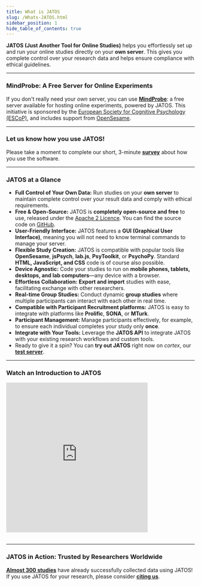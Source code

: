 ```yaml
---
title: What is JATOS
slug: /Whats-JATOS.html
sidebar_position: 1
hide_table_of_contents: true
---
```


**JATOS (Just Another Tool for Online Studies)** helps you effortlessly set up and run your online studies directly on your **own server**. This gives you complete control over your research data and helps ensure compliance with ethical guidelines.

-----

### MindProbe: A Free Server for Online Experiments

If you don't really need your *own* server, you can use **[MindProbe](https://mindprobe.eu/)**: a free server available for hosting online experiments, powered by JATOS. This initiative is sponsored by the [European Society for Cognitive Psychology (ESCoP)](https://www.escop.eu/), and includes support from [OpenSesame](https://osdoc.cogsci.nl/).

-----

### Let us know how you use JATOS!

Please take a moment to complete our short, 3-minute **[survey](https://forms.gle/Jtjw4LxpyWVFEtG17)** about how you use the software. 

-----

### JATOS at a Glance

  * **Full Control of Your Own Data:** Run studies on your **own server** to maintain complete control over your result data and comply with ethical requirements.
  * **Free & Open-Source:** JATOS is **completely open-source and free** to use, released under the [Apache 2 Licence](http://www.apache.org/licenses/LICENSE-2.0.html). You can find the source code on [GitHub](https://github.com/JATOS/JATOS).
  * **User-Friendly Interface:** JATOS features a **GUI (Graphical User Interface)**, meaning you will not need to know terminal commands to manage your server.
  * **Flexible Study Creation:** JATOS is compatible with popular tools like **OpenSesame**, **jsPsych**, **lab.js**, **PsyToolkit**, or **PsychoPy**. Standard **HTML, JavaScript, and CSS** code is of course also possible.
  * **Device Agnostic:** Code your studies to run on **mobile phones, tablets, desktops, and lab computers**—any device with a browser.
  * **Effortless Collaboration:** **Export and import** studies with ease, facilitating exchange with other researchers.
  * **Real-time Group Studies:** Conduct dynamic **group studies** where multiple participants can interact with each other in real time.
  * **Compatible with Participant Recruitment platforms:** JATOS is easy to integrate with platforms like **Prolific**, **SONA**, or **MTurk**.
  * **Participant Management:** Manage participants effectively, for example, to ensure each individual completes your study only **once**.
  * **Integrate with Your Tools:** Leverage the **JATOS API** to integrate JATOS with your existing research workflows and custom tools.
  * Ready to give it a spin? You can **try out JATOS** right now on *cortex*, our **[test server](JATOS-Tryout-Server.html)**.

-----

### Watch an Introduction to JATOS

<iframe width="75%" height="400" src="https://www.youtube.com/embed/J1ELazppklQ" frameBorder="0" allow="accelerometer; autoplay; clipboard-write; encrypted-media; gyroscope; picture-in-picture" allowFullScreen></iframe>
<br /><br />

-----

### JATOS in Action: Trusted by Researchers Worldwide

**[Almost 300 studies](Papers-Citing-JATOS.html)** have already successfully collected data using JATOS! If you use JATOS for your research, please consider **[citing us](http://journals.plos.org/plosone/article?id=10.1371/journal.pone.0130834)**.
